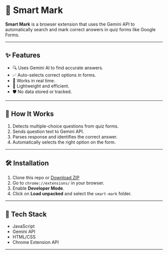 # 🚀 Smart Mark

**Smart Mark** is a browser extension that uses the Gemini API to automatically search and mark correct answers in quiz forms like Google Forms.

---

## ✨ Features

- 🔍 Uses Gemini AI to find accurate answers.
- ✅ Auto-selects correct options in forms.
- 🧠 Works in real time.
- 🎯 Lightweight and efficient.
- 🛡️ No data stored or tracked.

---

## 🔧 How It Works

1. Detects multiple-choice questions from quiz forms.
2. Sends question text to Gemini API.
3. Parses response and identifies the correct answer.
4. Automatically selects the right option on the form.

---

## 🛠️ Installation

1. Clone this repo or [Download ZIP](https://github.com/naaakul/Smart-Mark.git)
2. Go to `chrome://extensions/` in your browser.
3. Enable **Developer Mode**.
4. Click on **Load unpacked** and select the `smart-mark` folder.

---

## 🧪 Tech Stack

- JavaScript
- Gemini API
- HTML/CSS
- Chrome Extension API

---
